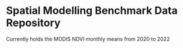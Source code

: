 # Spatial Modelling Benchmark Data Repository


Currently holds the MODIS NDVI monthly means from 2020 to 2022

